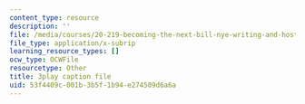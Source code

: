 ```yaml
---
content_type: resource
description: ''
file: /media/courses/20-219-becoming-the-next-bill-nye-writing-and-hosting-the-educational-show-january-iap-2015/53f4409c001b3b5f1b94e274509d6a6a_DpqY4j3nK3A.srt
file_type: application/x-subrip
learning_resource_types: []
ocw_type: OCWFile
resourcetype: Other
title: 3play caption file
uid: 53f4409c-001b-3b5f-1b94-e274509d6a6a
---
```

